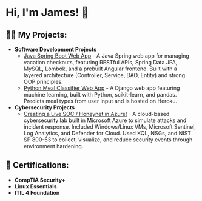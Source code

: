 <h1>Hi, I'm James! 👋</h1>

<h2>👨‍💻 My Projects:</h2>

<ul>
  <li><b>Software Development Projects</b>
    <ul>
      <li>
          <a href="https://github.com/jmoncla/Java-Spring-Boot-Project1">Java Spring Boot Web App</a> - A Java Spring web app for managing vacation checkouts, featuring RESTful APIs, Spring Data JPA, MySQL, Lombok, and a prebuilt Angular frontend. Built with a layered architecture (Controller, Service, DAO, Entity) and strong OOP principles.</li>
      <li><a href="https://github.com/jmoncla/WGU-Capstone-Meal-Classifier-Machine-Learning-Web-App">Python Meal Classifier Web App</a> - A Django web app featuring machine learning, built with Python, scikit-learn, and pandas. Predicts meal types from user input and is hosted on Heroku.</li>
</li>
    </ul>
  </li>
  <li><b>Cybersecurity Projects</b>
    <ul>
      <li><a href="https://github.com/jmoncla/Honeynet">Creating a Live SOC / Honeynet in Azure!</a> - A cloud-based cybersecurity lab built in Microsoft Azure to simulate attacks and incident response. Included Windows/Linux VMs, Microsoft Sentinel, Log Analytics, and Defender for Cloud. Used KQL, NSGs, and NIST SP 800-53 to collect, visualize, and reduce security events through environment hardening.</li>
    </ul>
  </li>
</ul>

<h2>📜 Certifications:</h2>

<ul>
  <li><b>CompTIA Security+ </b></li>
  <li><b>Linux Essentials </b></li>
  <li><b>ITIL 4 Foundation </b></li>
</ul>
